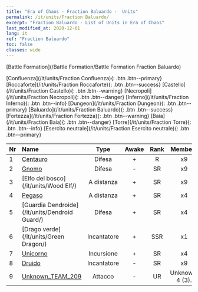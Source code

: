 ```yaml
---
title: "Era of Chaos - Fraction Baluardo -  Units"
permalink: /it/units/Fraction Baluardo/
excerpt: "Fraction Baluardo - List of Units in Era of Chaos"
last_modified_at: 2020-12-01
lang: it
ref: "Fraction Baluardo"
toc: false
classes: wide
---
```

  [Battle Formation](/Battle Formation/Battle Formation Fraction Baluardo)

 [Confluenza](/it/units/Fraction Confluenza){: .btn .btn--primary} [Roccaforte](/it/units/Fraction Roccaforte){: .btn .btn--success} [Castello](/it/units/Fraction Castello){: .btn .btn--warning} [Necropoli](/it/units/Fraction Necropoli){: .btn .btn--danger} [Inferno](/it/units/Fraction Inferno){: .btn .btn--info} [Dungeon](/it/units/Fraction Dungeon){: .btn .btn--primary} [Baluardo](/it/units/Fraction Baluardo){: .btn .btn--success} [Fortezza](/it/units/Fraction Fortezza){: .btn .btn--warning} [Baia](/it/units/Fraction Baia){: .btn .btn--danger} [Torre](/it/units/Fraction Torre){: .btn .btn--info} [Esercito neutrale](/it/units/Fraction Esercito neutrale){: .btn .btn--primary} 

  | Nr |         Name        |   Type   | Awake |    Rank   |   Members     |  Stars  |  Attack  |     HP    |    Art     |
  |:---|:--------------------|:--------:|:-----:|:---------:|:-------------:|:-------:|:--------:|:---------:|:-----------|
  | 1 | [Centauro](/it/units/Centaur/) | Difesa | + | R | x9 | <i class="fas fa-star"/> | 111.0 | 2691 |  banrenma  |
  | 2 | [Gnomo](/it/units/Dwarf/) | Difesa | - | SR | x9 | <i class="fas fa-star"/><i class="fas fa-star"/> | 54.6 | 1324 |  airen  |
  | 3 | [Elfo del bosco](/it/units/Wood Elf/) | A distanza | + | SR | x9 | <i class="fas fa-star"/><i class="fas fa-star"/> | 92.4 | 438 |  mujingling  |
  | 4 | [Pegaso](/it/units/Pegasus/) | A distanza | + | SR | x4 | <i class="fas fa-star"/><i class="fas fa-star"/> | 195.1 | 1144 |  feima  |
  | 5 | [Guardia Dendroide](/it/units/Dendroid Guard/) | Difesa | + | SR | x4 | <i class="fas fa-star"/><i class="fas fa-star"/> | 396.0 | 10182 |  kumuweishio  |
  | 6 | [Drago verde](/it/units/Green Dragon/) | Incantatore | + | SSR | x1 | <i class="fas fa-star"/><i class="fas fa-star"/><i class="fas fa-star"/> | 1018.2 | 4525 |  lvlong  |
  | 7 | [Unicorno](/it/units/Unicorn/) | Incursione | + | SR | x4 | <i class="fas fa-star"/><i class="fas fa-star"/> | 151.4 | 1850 |  dujiaoshou  |
  | 8 | [Druido](/it/units/Druid/) | Incantatore | - | SR | x9 | <i class="fas fa-star"/><i class="fas fa-star"/><i class="fas fa-star"/> | 102.6 | 844 |  deluyi  |
  | 9 | [Unknown_TEAM_209](/it/units/Unknown_209/) | Attacco | - | UR | Unknown: 4 (3). | <i class="fas fa-star"/><i class="fas fa-star"/><i class="fas fa-star"/> | 1140.4 | 6336 |  bileizhihuiguan  |
